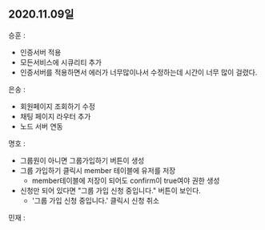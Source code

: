 ## 2020.11.09일

승훈 : 
- 인증서버 적용
- 모든서비스에 시큐리티 추가
- 인증서버를 적용하면서 에러가 너무많이나서 수정하는데 시간이 너무 많이 걸렸다.

은송 :
- 회원페이지 조회하기 수정
- 채팅 페이지 라우터 추가
- 노드 서버 연동

명호 :  

- 그룹원이 아니면 그룹가입하기 버튼이 생성  
- 그룹 가입하기 클릭시 member 테이블에 유저를 저장  
  - member테이블에 저장이 되어도 confirm이 true여야 권한 생성  
- 신청만 되어 있다면 "그룹 가입 신청 중입니다." 버튼이 보인다.  
  - '그룹 가입 신청 중입니다.' 클릭시 신청 취소  

민재 :

